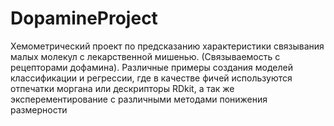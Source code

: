 # DopamineProject
Хемометрический проект по предсказанию характеристики связывания малых молекул с лекарственной мишенью. (Связываемость с рецепторами дофамина). Различные примеры создания моделей классификации и регрессии, где в качестве фичей используются отпечатки моргана или дескрипторы RDkit, а так же эксперементирование с различными методами понижения размерности 
